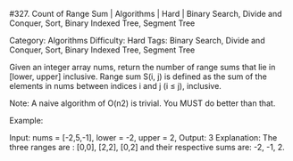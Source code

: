 #327. Count of Range Sum | Algorithms | Hard | Binary Search, Divide and Conquer, Sort, Binary Indexed Tree, Segment Tree

Category: Algorithms
Difficulty: Hard
Tags: Binary Search, Divide and Conquer, Sort, Binary Indexed Tree, Segment Tree

Given an integer array nums, return the number of range sums that lie in [lower, upper] inclusive.
Range sum S(i, j) is defined as the sum of the elements in nums between indices i and j (i ≤ j), inclusive.

Note:
A naive algorithm of O(n2) is trivial. You MUST do better than that.

Example:


Input: nums = [-2,5,-1], lower = -2, upper = 2,
Output: 3 
Explanation: The three ranges are : [0,0], [2,2], [0,2] and their respective sums are: -2, -1, 2.

